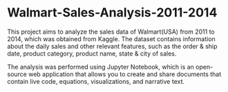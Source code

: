# Walmart-Sales-Analysis-2011-2014
This project aims to analyze the sales data of Walmart(USA) from 2011 to 2014, which was obtained from Kaggle. The dataset contains information about the daily sales and other relevant features, such as the order & ship date, product category, product name, state & city of sales.


The analysis was performed using Jupyter Notebook, which is an open-source web application that allows you to create and share documents that contain live code, equations, visualizations, and narrative text.
